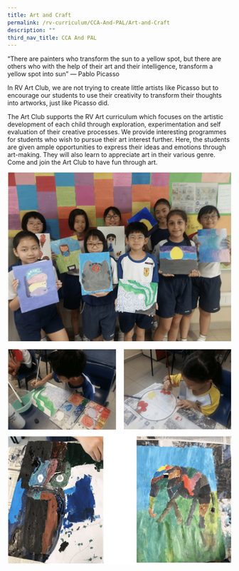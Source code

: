 ```yaml
---
title: Art and Craft
permalink: /rv-curriculum/CCA-And-PAL/Art-and-Craft
description: ""
third_nav_title: CCA And PAL
---
```

  
“There are painters who transform the sun to a yellow spot, but there are others who with the help of their art and their intelligence, transform a yellow spot into sun” ― Pablo Picasso

In RV Art Club, we are not trying to create little artists like Picasso but to encourage our students to use their creativity to transform their thoughts into artworks, just like Picasso did.

The Art Club supports the RV Art curriculum which focuses on the artistic development of each child through exploration, experimentation and self evaluation of their creative processes. We provide interesting programmes for students who wish to pursue their art interest further. Here, the students are given ample opportunities to express their ideas and emotions through art-making. They will also learn to appreciate art in their various genre. Come and join the Art Club to have fun through art.

![](/images/RV%20Curriculum/CCA%20and%20PAL/Art%20&%20Craft/photo_6235498026902859969_w.png)

![](/images/RV%20Curriculum/CCA%20and%20PAL/Art%20&%20Craft/photo_6235498026902859970_w.png)